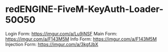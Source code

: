 # redENGINE-FiveM-KeyAuth-Loader-50O50
Login Form: https://imgur.com/a/Lu9jNSF
Main Form: https://imgur.com/a/F143M5M
Info Form: https://imgur.com/a/F143M5M
Injection Form: https://imgur.com/a/3kgfJbX
